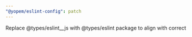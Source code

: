 ```yaml
---
"@yopem/eslint-config": patch
---
```


Replace @types/eslint\_\_js with @types/eslint package to align with correct
